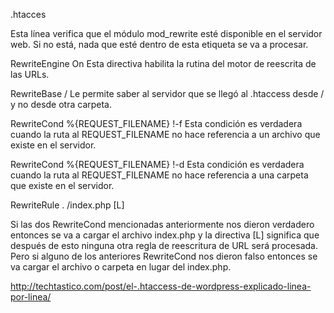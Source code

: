 .htacces

<IfModule mod_rewrite.c>
Esta línea verifica que el módulo mod_rewrite esté disponible en el servidor web. Si no está, nada que esté dentro de esta etiqueta se va a procesar.

RewriteEngine On
Esta directiva habilita la rutina del motor de reescrita de las URLs.

RewriteBase /
Le permite saber al servidor que se llegó al .htaccess desde / y no desde otra carpeta.

RewriteCond %{REQUEST_FILENAME} !-f
Esta condición es verdadera cuando la ruta al REQUEST_FILENAME no hace referencia a un archivo que existe en el servidor.

RewriteCond %{REQUEST_FILENAME} !-d
Esta condición es verdadera cuando la ruta al REQUEST_FILENAME no hace referencia a una carpeta que existe en el servidor.

RewriteRule . /index.php [L]

Si las dos RewriteCond mencionadas anteriormente nos dieron verdadero entonces se va a cargar el archivo index.php y la directiva [L] significa que después de esto ninguna otra regla de reescritura de URL será procesada. Pero si alguno de los anteriores RewriteCond nos dieron falso entonces se va cargar el archivo o carpeta en lugar del index.php.


http://techtastico.com/post/el-.htaccess-de-wordpress-explicado-linea-por-linea/
